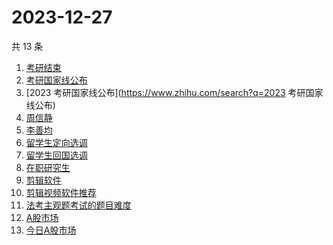 # 2023-12-27

共 13 条

<!-- BEGIN ZHIHUSEARCH -->
<!-- 最后更新时间 Wed Dec 27 2023 23:10:05 GMT+0800 (China Standard Time) -->
1. [考研结束](https://www.zhihu.com/search?q=考研结束)
1. [考研国家线公布](https://www.zhihu.com/search?q=考研国家线公布)
1. [2023 考研国家线公布](https://www.zhihu.com/search?q=2023 考研国家线公布)
1. [周信静](https://www.zhihu.com/search?q=周信静)
1. [李善均](https://www.zhihu.com/search?q=李善均)
1. [留学生定向选调](https://www.zhihu.com/search?q=留学生定向选调)
1. [留学生回国选调](https://www.zhihu.com/search?q=留学生回国选调)
1. [在职研究生](https://www.zhihu.com/search?q=在职研究生)
1. [剪辑软件](https://www.zhihu.com/search?q=剪辑软件)
1. [剪辑视频软件推荐](https://www.zhihu.com/search?q=剪辑视频软件推荐)
1. [法考主观题考试的题目难度](https://www.zhihu.com/search?q=法考主观题考试的题目难度)
1. [A股市场](https://www.zhihu.com/search?q=A股市场)
1. [今日A股市场](https://www.zhihu.com/search?q=今日A股市场)
<!-- END ZHIHUSEARCH -->
